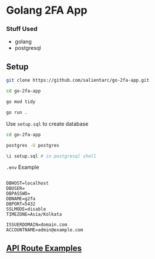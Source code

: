 # Golang 2FA App

### Stuff Used

- golang
- postgresql

## Setup

```sh
git clone https://github.com/salientarc/go-2fa-app.git

cd go-2fa-app

go mod tidy

go run .
```

Use `setup.sql` to create database

```sh
cd go-2fa-app

postgres -U postgres

\i setup.sql # in postgresql shell
```

`.env` Example

```

DBHOST=localhost
DBUSER=
DBPASSWD=
DBNAME=g2fa
DBPORT=5432
SSLMODE=disable
TIMEZONE=Asia/Kolkata

ISSUERDOMAIN=domain.com
ACCOUNTNAME=admin@example.com

```

## [API Route Examples](./docs/Routes.md)
